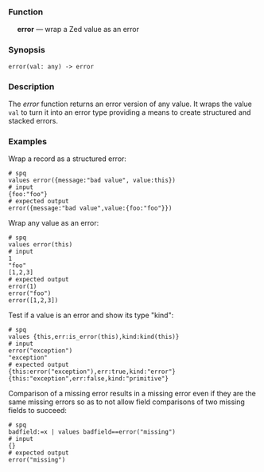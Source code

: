 ### Function

&emsp; **error** &mdash; wrap a Zed value as an error

### Synopsis

```
error(val: any) -> error
```

### Description

The _error_ function returns an error version of any value.
It wraps the value `val` to turn it into an error type providing
a means to create structured and stacked errors.

### Examples

Wrap a record as a structured error:
```mdtest-spq {data-layout="stacked"}
# spq
values error({message:"bad value", value:this})
# input
{foo:"foo"}
# expected output
error({message:"bad value",value:{foo:"foo"}})
```

Wrap any value as an error:
```mdtest-spq
# spq
values error(this)
# input
1
"foo"
[1,2,3]
# expected output
error(1)
error("foo")
error([1,2,3])
```

Test if a value is an error and show its type "kind":
```mdtest-spq {data-layout="stacked"}
# spq
values {this,err:is_error(this),kind:kind(this)}
# input
error("exception")
"exception"
# expected output
{this:error("exception"),err:true,kind:"error"}
{this:"exception",err:false,kind:"primitive"}
```

Comparison of a missing error results in a missing error even if they
are the same missing errors so as to not allow field comparisons of two
missing fields to succeed:
```mdtest-spq
# spq
badfield:=x | values badfield==error("missing")
# input
{}
# expected output
error("missing")
```
